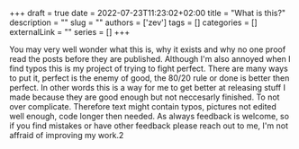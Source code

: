 +++ 
draft = true
date = 2022-07-23T11:23:02+02:00
title = "What is this?"
description = ""
slug = ""
authors = ['zev']
tags = []
categories = []
externalLink = ""
series = []
+++

You may very well wonder what this is, why it exists and why no one proof read the posts before they are published. Although I'm also annoyed when I find typos this is my project of trying to fight perfect. There are many ways to put it, perfect is the enemy of good, the 80/20 rule or done is better then perfect. In other words this is a way for me to get better at releasing stuff I made because they are good enough but not neccesarly finished. To not over complicate. Therefore text might contain typos, pictures not edited well enough, code longer then needed. As always feedback is welcome, so if you find mistakes or have other feedback please reach out to me, I'm not affraid of improving my work.2